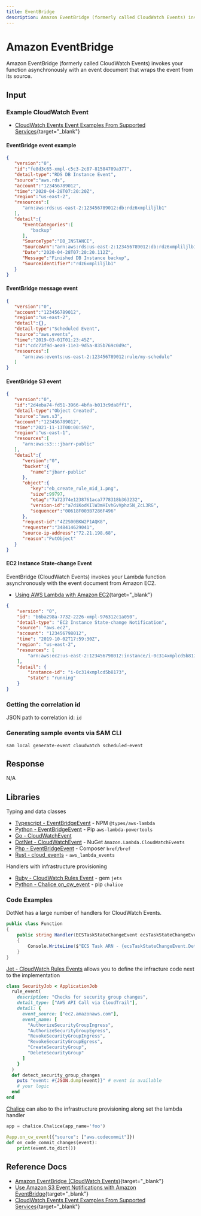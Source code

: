 ```yaml
---
title: EventBridge
description: Amazon EventBridge (formerly called CloudWatch Events) invokes your function asynchronously with an event document that wraps the event from its source.
---
```


# Amazon EventBridge

Amazon EventBridge (formerly called CloudWatch Events) invokes your function asynchronously with an event document that wraps the event from its source.

## Input

### Example CloudWatch Event

- [CloudWatch Events Event Examples From Supported Services](https://docs.aws.amazon.com/AmazonCloudWatch/latest/events/EventTypes.html){target="_blank"}

#### EventBridge event example

```json title="EventBridge (CloudWatch Events) event example"
{
   "version":"0",
   "id":"fe8d3c65-xmpl-c5c3-2c87-81584709a377",
   "detail-type":"RDS DB Instance Event",
   "source":"aws.rds",
   "account":"123456789012",
   "time":"2020-04-28T07:20:20Z",
   "region":"us-east-2",
   "resources":[
      "arn:aws:rds:us-east-2:123456789012:db:rdz6xmpliljlb1"
   ],
   "detail":{
      "EventCategories":[
         "backup"
      ],
      "SourceType":"DB_INSTANCE",
      "SourceArn":"arn:aws:rds:us-east-2:123456789012:db:rdz6xmpliljlb1",
      "Date":"2020-04-28T07:20:20.112Z",
      "Message":"Finished DB Instance backup",
      "SourceIdentifier":"rdz6xmpliljlb1"
   }
}
```

#### EventBridge message event

```json title="EventBridge (CloudWatch Events) message event"
{
   "version":"0",
   "account":"123456789012",
   "region":"us-east-2",
   "detail":{},
   "detail-type":"Scheduled Event",
   "source":"aws.events",
   "time":"2019-03-01T01:23:45Z",
   "id":"cdc73f9d-aea9-11e3-9d5a-835b769c0d9c",
   "resources":[
      "arn:aws:events:us-east-2:123456789012:rule/my-schedule"
   ]
}
```

#### EventBridge S3 event

```json title="EventBridge S3 event"
{
   "version":"0",
   "id":"2d4eba74-fd51-3966-4bfa-b013c9da8ff1",
   "detail-type":"Object Created",
   "source":"aws.s3",
   "account":"123456789012",
   "time":"2021-11-13T00:00:59Z",
   "region":"us-east-1",
   "resources":[
      "arn:aws:s3:::jbarr-public"
   ],
   "detail":{
      "version":"0",
      "bucket":{
         "name":"jbarr-public"
      },
      "object":{
         "key":"eb_create_rule_mid_1.png",
         "size":99797,
         "etag":"7a72374e1238761aca7778318b363232",
         "version-id":"a7diKodKIlW3mHIvhGvVphz5N_ZcL3RG",
         "sequencer":"00618F003B7286F496"
      },
      "request-id":"4Z2S00BKW2P1AQK8",
      "requester":"348414629041",
      "source-ip-address":"72.21.198.68",
      "reason":"PutObject"
   }
}
```

#### EC2 Instance State-change Event

EventBridge (CloudWatch Events) invokes your Lambda function asynchronously with the event document from Amazon EC2.

- [Using AWS Lambda with Amazon EC2](https://docs.aws.amazon.com/lambda/latest/dg/services-ec2.html){target="_blank"}

```json title="Amazon EC2 State Change Events"
{
    "version": "0",
    "id": "b6ba298a-7732-2226-xmpl-976312c1a050",
    "detail-type": "EC2 Instance State-change Notification",
    "source": "aws.ec2",
    "account": "123456798012",
    "time": "2019-10-02T17:59:30Z",
    "region": "us-east-2",
    "resources": [
        "arn:aws:ec2:us-east-2:123456798012:instance/i-0c314xmplcd5b8173"
    ],
    "detail": {
        "instance-id": "i-0c314xmplcd5b8173",
        "state": "running"
    }
}
```

### Getting the correlation id

JSON path to correlation id: `id`

### Generating sample events via SAM CLI

```shell
sam local generate-event cloudwatch scheduled-event
```

## Response

N/A

## Libraries

Typing and data classes

- [Typescript - EventBridgeEvent](https://github.com/DefinitelyTyped/DefinitelyTyped/blob/master/types/aws-lambda/trigger/eventbridge.d.ts) - NPM `@types/aws-lambda`
- [Python - EventBridgeEvent](https://awslabs.github.io/aws-lambda-powertools-python/latest/utilities/data_classes/#eventbridge) - Pip `aws-lambda-powertools`
- [Go - CloudWatchEvent](https://github.com/aws/aws-lambda-go/blob/main/events/README_CloudWatch_Events.md)
- [DotNet - CloudWatchEvent](https://github.com/aws/aws-lambda-dotnet/tree/master/Libraries/src/Amazon.Lambda.CloudWatchEvents) - NuGet `Amazon.Lambda.CloudWatchEvents`
- [Php - EventBridgeEvent](https://bref.sh/docs/function/handlers.html#eventbridge-events) - Composer `bref/bref`
- [Rust - cloud_events](https://docs.rs/aws_lambda_events/latest/aws_lambda_events/cloudwatch_events/index.html) - `aws_lambda_events`

Handlers with infrastructure provisioning

- [Ruby - CloudWatch Rules Event](https://rubyonjets.com/docs/events/cloudwatch-rule/) - gem `jets`
- [Python - Chalice on_cw_event](https://aws.github.io/chalice/topics/events.html#cloudwatch-events) - pip `chalice`

### Code Examples

DotNet has a large number of handlers for CloudWatch Events.

```C# title="DotNet ECSTaskStateChangeEvent example"
public class Function
{
    public string Handler(ECSTaskStateChangeEvent ecsTaskStateChangeEvent)
    {
        Console.WriteLine($"ECS Task ARN - {ecsTaskStateChangeEvent.Detail.TaskArn}");
    }
}
```

[Jet - CloudWatch Rules Events](https://rubyonjets.com/docs/events/cloudwatch-rule/) allows you to define the infracture code next to the implementation

```ruby title="Ruby example might be getting notified when an unwanted security group port gets opened."
class SecurityJob < ApplicationJob
  rule_event(
    description: "Checks for security group changes",
    detail_type: ["AWS API Call via CloudTrail"],
    detail: {
      event_source: ["ec2.amazonaws.com"],
      event_name: [
        "AuthorizeSecurityGroupIngress",
        "AuthorizeSecurityGroupEgress",
        "RevokeSecurityGroupIngress",
        "RevokeSecurityGroupEgress",
        "CreateSecurityGroup",
        "DeleteSecurityGroup"
      ]
    }
  )
  def detect_security_group_changes
    puts "event: #{JSON.dump(event)}" # event is available
    # your logic
  end
end
```
[Chalice](https://aws.github.io/chalice/topics/events.html#cloudwatch-events) can also to the infrastructure provisioning along set the lambda handler

```python title="Example using Chalice to subscribe to code commit events"
app = chalice.Chalice(app_name='foo')

@app.on_cw_event({"source": ["aws.codecommit"]})
def on_code_commit_changes(event):
    print(event.to_dict())
```

## Reference Docs

- [Amazon EventBridge (CloudWatch Events)](https://docs.aws.amazon.com/lambda/latest/dg/services-cloudwatchevents.html){target="_blank"}
- [Use Amazon S3 Event Notifications with Amazon EventBridge](https://aws.amazon.com/blogs/aws/new-use-amazon-s3-event-notifications-with-amazon-eventbridge/){target="_blank"}
- [CloudWatch Events Event Examples From Supported Services](https://docs.aws.amazon.com/AmazonCloudWatch/latest/events/EventTypes.html){target="_blank"}
